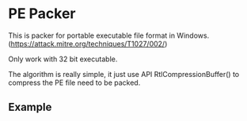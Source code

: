 # PE Packer
This is packer for portable executable file format in Windows.(https://attack.mitre.org/techniques/T1027/002/)

Only work with 32 bit executable.

The algorithm is really simple, it just use API RtlCompressionBuffer() to compress the PE file need to be packed.


## Example 



